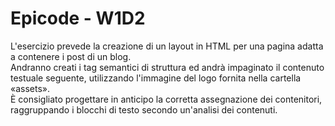 # Epicode - W1D2
 
L'esercizio prevede la creazione di un layout in HTML per una pagina adatta a contenere i post di un blog. <br>
Andranno creati i tag semantici di struttura ed andrà impaginato il contenuto testuale seguente, utilizzando l'immagine del logo fornita nella cartella «assets». <br>
È consigliato progettare in anticipo la corretta assegnazione dei contenitori, raggruppando i blocchi di testo secondo un'analisi dei contenuti.
